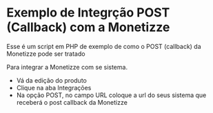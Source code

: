 # Exemplo de Integrção POST (Callback) com a Monetizze
Esse é um script em PHP de exemplo de como o POST (callback) da Monetizze pode ser tratado


Para integrar a Monetizze com se sistema.

- Vá da edição do produto
- Clique na aba Integrações
- Na opção POST, no campo URL coloque a url do seus sistema que receberá o post callback da Monetizze


